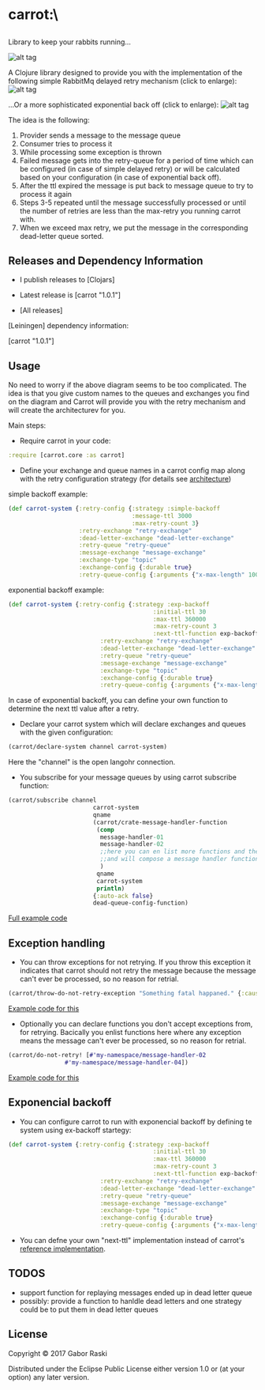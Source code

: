 # carrot:\

##

Library to keep your rabbits running...

![alt tag](https://cloud.githubusercontent.com/assets/3204818/23513284/5d24a108-ff5b-11e6-8f0d-12126f820385.png)

A Clojure library designed to provide you with the implementation of the following simple RabbitMq delayed retry mechanism (click to enlarge):
![alt tag](https://cloud.githubusercontent.com/assets/3204818/23512162/99eec068-ff57-11e6-9176-a883f79a9e22.png)

...Or a more sophisticated exponential back off (click to enlarge):
![alt tag](https://cloud.githubusercontent.com/assets/3204818/24652414/aede3878-1929-11e7-8378-3ca3a1e4d22c.png)

The idea is the following:

1. Provider sends a message to the message queue
2. Consumer tries to process it
3. While processing some exception is thrown
4. Failed message gets into the retry-queue for a period of time which can be configured (in case of simple delayed retry) or will be calculated based on your configuration (in case of exponential back off).
5. After the ttl expired the message is put back to message queue to try to process it again
6. Steps 3-5 repeated until the message successfully processed or until the number of retries are less than the max-retry you running carrot with.
7. When we exceed max retry, we put the message in the corresponding dead-letter queue sorted.

## Releases and Dependency Information

* I publish releases to [Clojars]

* Latest release is [carrot "1.0.1"]

* [All releases]

[Leiningen] dependency information:

   [carrot "1.0.1"]

## Usage

No need to worry if the above diagram seems to be too complicated. The idea is that you give custom names to the queues and exchanges you find on the diagram and Carrot will provide you with the retry mechanism and will create the architecturev for you.

Main steps:

- Require carrot in your code:

```clojure
:require [carrot.core :as carrot]
```
- Define your exchange and queue names in a carrot config map along with the retry configuration strategy (for details see [architecture](https://cloud.githubusercontent.com/assets/3204818/23512162/99eec068-ff57-11e6-9176-a883f79a9e22.png))

simple backoff example:

```clojure
(def carrot-system {:retry-config {:strategy :simple-backoff
                                   :message-ttl 3000
                                   :max-retry-count 3}
                    :retry-exchange "retry-exchange"
                    :dead-letter-exchange "dead-letter-exchange"
                    :retry-queue "retry-queue"
                    :message-exchange "message-exchange"
                    :exchange-type "topic"
                    :exchange-config {:durable true}
                    :retry-queue-config {:arguments {"x-max-length" 1000}}})
```
exponential backoff example:

```clojure
(def carrot-system {:retry-config {:strategy :exp-backoff
                                         :initial-ttl 30
                                         :max-ttl 360000
                                         :max-retry-count 3
                                         :next-ttl-function exp-backoff-carrot/next-ttl}
                          :retry-exchange "retry-exchange"
                          :dead-letter-exchange "dead-letter-exchange"
                          :retry-queue "retry-queue"
                          :message-exchange "message-exchange"
                          :exchange-type "topic"
                          :exchange-config {:durable true}
                          :retry-queue-config {:arguments {"x-max-length" 1000}}})
```

In case of exponential backoff, you can define your own function to determine the next ttl value after a retry.


- Declare your carrot system which will declare exchanges and queues with the given configuration:
```clojure
(carrot/declare-system channel carrot-system)
 ```
 Here the "channel" is the open langohr connection.

- You subscribe for your message queues by using carrot subscribe function:
```clojure
(carrot/subscribe channel
                        carrot-system
                        qname
                        (carrot/crate-message-handler-function
                         (comp
                          message-handler-01
                          message-handler-02
                          ;;here you can en list more functions and they will be threaded in order via threading macr
                          ;;and will compose a message handler function
                          )
                         qname
                         carrot-system
                         println)
                        {:auto-ack false}
                        dead-queue-config-function)
```
[Full example code](src/carrot/examples/example.clj)

## Exception handling
- You  can throw exceptions for not retrying. If you throw this exception it indicates that carrot should not retry the message because the message can't ever be processed, so no reason for retrial.

```clojure
(carrot/throw-do-not-retry-exception "Something fatal happaned." {:cause "The message can not be processed."})
```
[Example code for this](src/carrot/examples/example_with_no_retry_exception.clj)

- Optionally you  can declare functions you don't accept exceptions from, for retrying. Bacically you enlist functions here where any exception means the message can't ever be processed, so no reason for retrial.

```clojure
(carrot/do-not-retry! [#'my-namespace/message-handler-02
                #'my-namespace/message-handler-04])

```
[Example code for this](src/carrot/examples/example_without_retry.clj)

## Exponencial backoff
- You can configure carrot to run with exponencial backoff by defining te system using ex-backoff startegy:

```clojure
(def carrot-system {:retry-config {:strategy :exp-backoff
                                         :initial-ttl 30
                                         :max-ttl 360000
                                         :max-retry-count 3
                                         :next-ttl-function exp-backoff-carrot/next-ttl}
                          :retry-exchange "retry-exchange"
                          :dead-letter-exchange "dead-letter-exchange"
                          :retry-queue "retry-queue"
                          :message-exchange "message-exchange"
                          :exchange-type "topic"
                          :exchange-config {:durable true}
                          :retry-queue-config {:arguments {"x-max-length" 1000}}})
```
- You can defne your own "next-ttl" implementation instead of carrot's [reference implementation](https://github.com/raskig/carrot/blob/master/src/carrot/exp_backoff.clj#L8).

## TODOS
- support function for replaying messages ended up in dead letter queue
- possibly: provide a function to hanldle dead letters and one strategy could be to put them in dead letter queues

## License

Copyright © 2017 Gabor Raski

Distributed under the Eclipse Public License either version 1.0 or (at
your option) any later version.
